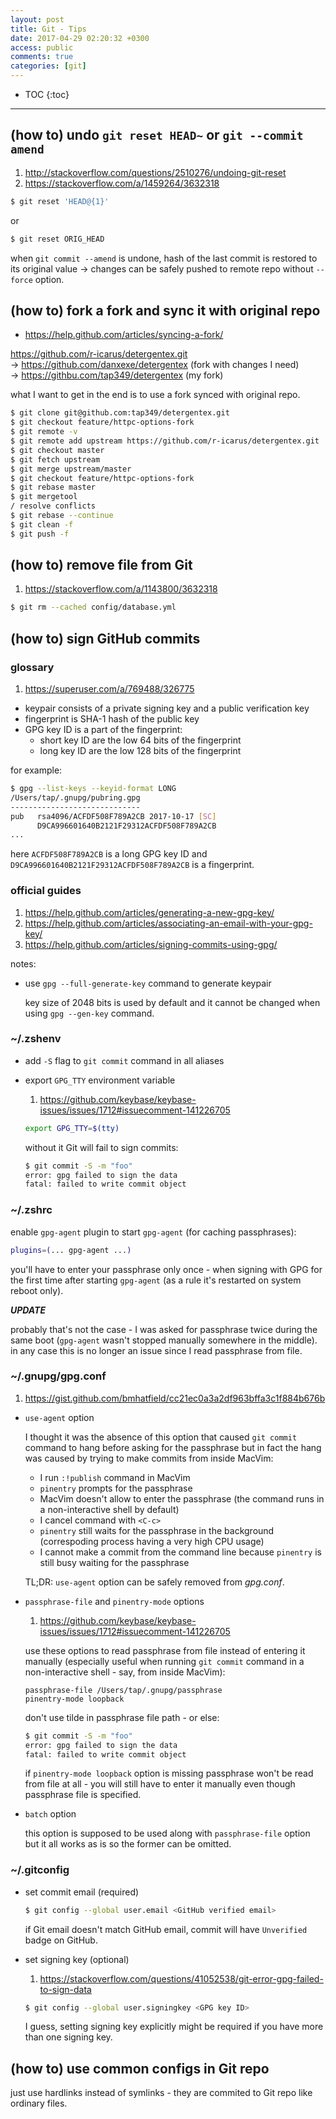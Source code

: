 ```yaml
---
layout: post
title: Git - Tips
date: 2017-04-29 02:20:32 +0300
access: public
comments: true
categories: [git]
---
```


<!-- more -->

* TOC
{:toc}
<hr>

(how to) undo `git reset HEAD~` or `git --commit amend`
-------------------------------------------------------

1. <http://stackoverflow.com/questions/2510276/undoing-git-reset>
2. <https://stackoverflow.com/a/1459264/3632318>

```sh
$ git reset 'HEAD@{1}'
```

or

```sh
$ git reset ORIG_HEAD
```

when `git commit --amend` is undone, hash of the last commit is
restored to its original value -> changes can be safely pushed
to remote repo without `--force` option.

(how to) fork a fork and sync it with original repo
---------------------------------------------------

- <https://help.github.com/articles/syncing-a-fork/>

<https://github.com/r-icarus/detergentex.git>
<br>-> <https://github.com/danxexe/detergentex> (fork with changes I need)
<br>-> <https://githbu.com/tap349/detergentex> (my fork)

what I want to get in the end is to use a fork synced with original repo.

```sh
$ git clone git@github.com:tap349/detergentex.git
$ git checkout feature/httpc-options-fork
$ git remote -v
$ git remote add upstream https://github.com/r-icarus/detergentex.git
$ git checkout master
$ git fetch upstream
$ git merge upstream/master
$ git checkout feature/httpc-options-fork
$ git rebase master
$ git mergetool
/ resolve conflicts
$ git rebase --continue
$ git clean -f
$ git push -f
```

(how to) remove file from Git
-----------------------------

1. <https://stackoverflow.com/a/1143800/3632318>

```sh
$ git rm --cached config/database.yml
```

(how to) sign GitHub commits
----------------------------

### glossary

1. <https://superuser.com/a/769488/326775>

- keypair consists of a private signing key and a public verification key
- fingerprint is SHA-1 hash of the public key
- GPG key ID is a part of the fingerprint:
  - short key ID are the low 64 bits of the fingerprint
  - long key ID are the low 128 bits of the fingerprint

for example:

```sh
$ gpg --list-keys --keyid-format LONG
/Users/tap/.gnupg/pubring.gpg
-----------------------------
pub   rsa4096/ACFDF508F789A2CB 2017-10-17 [SC]
      D9CA996601640B2121F29312ACFDF508F789A2CB
...
```

here `ACFDF508F789A2CB` is a long GPG key ID and
`D9CA996601640B2121F29312ACFDF508F789A2CB` is a fingerprint.

### official guides

1. <https://help.github.com/articles/generating-a-new-gpg-key/>
2. <https://help.github.com/articles/associating-an-email-with-your-gpg-key/>
3. <https://help.github.com/articles/signing-commits-using-gpg/>

notes:

- use `gpg --full-generate-key` command to generate keypair

  key size of 2048 bits is used by default and it cannot be changed
  when using `gpg --gen-key` command.

### ~/.zshenv

- add `-S` flag to `git commit` command in all aliases
- export `GPG_TTY` environment variable

  1. <https://github.com/keybase/keybase-issues/issues/1712#issuecomment-141226705>

  ```zsh
  export GPG_TTY=$(tty)
  ```

  without it Git will fail to sign commits:

  ```sh
  $ git commit -S -m "foo"
  error: gpg failed to sign the data
  fatal: failed to write commit object
  ```

### ~/.zshrc

enable `gpg-agent` plugin to start `gpg-agent` (for caching passphrases):

```zsh
plugins=(... gpg-agent ...)
```

you'll have to enter your passphrase only once - when signing with GPG
for the first time after starting `gpg-agent` (as a rule it's restarted
on system reboot only).

***UPDATE***

probably that's not the case - I was asked for passphrase twice during the
same boot (`gpg-agent` wasn't stopped manually somewhere in the middle).
in any case this is no longer an issue since I read passphrase from file.

### ~/.gnupg/gpg.conf

1. <https://gist.github.com/bmhatfield/cc21ec0a3a2df963bffa3c1f884b676b>

- `use-agent` option

  I thought it was the absence of this option that caused `git commit`
  command to hang before asking for the passphrase but in fact the hang
  was caused by trying to make commits from inside MacVim:

  - I run `:!publish` command in MacVim
  - `pinentry` prompts for the passphrase
  - MacVim doesn't allow to enter the passphrase
    (the command runs in a non-interactive shell by default)
  - I cancel command with `<C-c>`
  - `pinentry` still waits for the passphrase in the background
    (correspoding process having a very high CPU usage)
  - I cannot make a commit from the command line because
    `pinentry` is still busy waiting for the passphrase

  TL;DR: `use-agent` option can be safely removed from _gpg.conf_.

- `passphrase-file` and `pinentry-mode` options

  1. <https://github.com/keybase/keybase-issues/issues/1712#issuecomment-141226705>

  use these options to read passphrase from file instead of entering
  it manually (especially useful when running `git commit` command in
  a non-interactive shell - say, from inside MacVim):

  ```gpg
  passphrase-file /Users/tap/.gnupg/passphrase
  pinentry-mode loopback
  ```

  don't use tilde in passphrase file path - or else:

  ```sh
  $ git commit -S -m "foo"
  error: gpg failed to sign the data
  fatal: failed to write commit object
  ```

  if `pinentry-mode loopback` option is missing passphrase won't be
  read from file at all - you will still have to enter it manually
  even though passphrase file is specified.

- `batch` option

  this option is supposed to be used along with `passphrase-file`
  option but it all works as is so the former can be omitted.

### ~/.gitconfig

- set commit email (required)

  ```sh
  $ git config --global user.email <GitHub verified email>
  ```

  if Git email doesn't match GitHub email,
  commit will have `Unverified` badge on GitHub.

- set signing key (optional)

  1. <https://stackoverflow.com/questions/41052538/git-error-gpg-failed-to-sign-data>

  ```sh
  $ git config --global user.signingkey <GPG key ID>
  ```

  I guess, setting signing key explicitly might be required if
  you have more than one signing key.

(how to) use common configs in Git repo
---------------------------------------

just use hardlinks instead of symlinks - they are commited to Git repo
like ordinary files.
